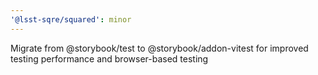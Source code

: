 ```yaml
---
'@lsst-sqre/squared': minor
---
```


Migrate from @storybook/test to @storybook/addon-vitest for improved testing performance and browser-based testing